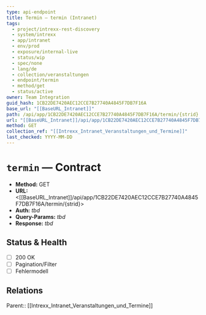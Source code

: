 ```yaml
---
type: api-endpoint
title: Termin — termin (Intranet)
tags:
  - project/intrexx-rest-discovery
  - system/intrexx
  - app/intranet
  - env/prod
  - exposure/internal-live
  - status/wip
  - spec/none
  - lang/de
  - collection/veranstaltungen
  - endpoint/termin
  - method/get
  - status/active
owner: Team Integration
guid_hash: 1CB22DE7420AEC12CCE7B27740A4845F7DB7F16A
base_url: "[[BaseURL_Intranet]]"
path: /api/app/1CB22DE7420AEC12CCE7B27740A4845F7DB7F16A/termin/{strid}
url: "[[BaseURL_Intranet]]/api/app/1CB22DE7420AEC12CCE7B27740A4845F7DB7F16A/termin/{strid}"
method: GET
collection_ref: "[[Intrexx_Intranet_Veranstaltungen_und_Termine]]"
last_checked: YYYY-MM-DD
---
```


# `termin` — Contract
- **Method:** GET  
- **URL:** <[[BaseURL_Intranet]]/api/app/1CB22DE7420AEC12CCE7B27740A4845F7DB7F16A/termin/{strid}>  
- **Auth:** _tbd_  
- **Query-Params:** _tbd_  
- **Response:** _tbd_

## Status & Health
- [ ] 200 OK
- [ ] Pagination/Filter
- [ ] Fehlermodell

## Relations
Parent:: [[Intrexx_Intranet_Veranstaltungen_und_Termine]]
